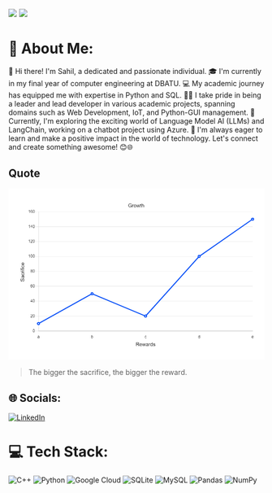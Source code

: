 [![](https://visitcount.itsvg.in/api?id=notsointresting&icon=0&color=0)](https://visitcount.itsvg.in)
![](https://komarev.com/ghpvc/?username=notsointresting)
---
# 💫 About Me:
👋 Hi there! I'm Sahil, a dedicated and passionate individual. 🎓 I'm currently in my final year of computer engineering at DBATU. 💻 My academic journey has equipped me with expertise in Python and SQL. 👨‍💻 I take pride in being a leader and lead developer in various academic projects, spanning domains such as Web Development, IoT, and Python-GUI management. 🌟 Currently, I'm exploring the exciting world of Language Model AI (LLMs) and LangChain, working on a chatbot project using Azure. 🚀 I'm always eager to learn and make a positive impact in the world of technology. Let's connect and create something awesome! 😊🌐


## Quote
![Bigger the sacrifice, bigger the reward](SR.jpg "Sacrifice and Reward")
> The bigger the sacrifice, the bigger the reward.


## 🌐 Socials:
[![LinkedIn](https://img.shields.io/badge/LinkedIn-%230077B5.svg?logo=linkedin&logoColor=white)](https://www.linkedin.com/in/sahiil/) 

# 💻 Tech Stack:
![C++](https://img.shields.io/badge/c++-%2300599C.svg?style=for-the-badge&logo=c%2B%2B&logoColor=white) ![Python](https://img.shields.io/badge/python-3670A0?style=for-the-badge&logo=python&logoColor=ffdd54) ![Google Cloud](https://img.shields.io/badge/Google%20Cloud-%234285F4.svg?style=for-the-badge&logo=google-cloud&logoColor=white) ![SQLite](https://img.shields.io/badge/sqlite-%2307405e.svg?style=for-the-badge&logo=sqlite&logoColor=white) ![MySQL](https://img.shields.io/badge/mysql-%2300f.svg?style=for-the-badge&logo=mysql&logoColor=white) ![Pandas](https://img.shields.io/badge/pandas-%23150458.svg?style=for-the-badge&logo=pandas&logoColor=white) ![NumPy](https://img.shields.io/badge/numpy-%23013243.svg?style=for-the-badge&logo=numpy&logoColor=white)





